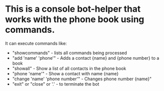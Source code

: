 # This is a console bot-helper that works with the phone book using commands.
It can execute commands like:
- "showcommands" - lists all commands being processed
- "add 'name' 'phone'" - Adds a contact {name} and {phone number} to a book
-  "showall" - Show a list of all contacts in the phone book
- "phone 'name'" - Show a contact with name {name}
- "change 'name' 'phone number'" - Changes phone number {name}"
- "exit" or "close" or '.' - to terminate the bot
